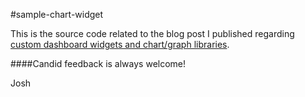 #sample-chart-widget

This is the source code related to the blog post I published regarding [custom dashboard widgets and chart/graph libraries](http://joshgarverick.blogspot.com/2016/04/dashboard-widgets-and-charting.html).


####Candid feedback is always welcome!

Josh